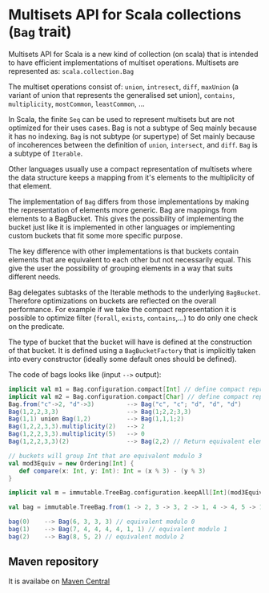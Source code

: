 Multisets API for Scala collections (`Bag` trait)
=========

Multisets API for Scala is a new kind of collection (on scala) that is intended to have efficient implementations of multiset operations. Multisets are represented as: `scala.collection.Bag`

The multiset operations consist of: `union`, `intresect`, `diff`, `maxUnion` (a variant of union that represents the generalised set union), `contains`, `multiplicity`, `mostCommon`, `leastCommon`, ...

In Scala, the finite `Seq` can be used to represent multisets but are not optimized for their uses cases. Bag is not a subtype of Seq mainly because it has no indexing. `Bag` is not subtype (or supertype) of Set mainly because of incoherences between the definition of `union`, `intersect`, and `diff`. `Bag` is a subtype of `Iterable`.

Other languages usually use a compact representation of multisets where the data structure keeps a mapping from it's elements to the multiplicity of that element.

The implementation of `Bag` differs from those implementations by making the representation of elements more generic. Bag are mappings from elements to a BagBucket. This gives the possibility of implementing the bucket just like it is implemented in other languages or implementing custom buckets that fit some more specific purpose.

The key difference with other implementations is that buckets contain elements that are equivalent to each other but not necessarily equal. This give the user the possibility of grouping elements in a way that suits different needs.

Bag delegates subtasks of the Iterable methods to the underlying `BagBucket`. Therefore optimizations on buckets are reflected on the overall performance. For example if we take the compact representation it is possible to optimize filter (`forall`, `exists`, `contains`,...) to do only one check on the predicate.

The type of bucket that the bucket will have is defined at the construction of that bucket. It is defined using a `BagBucketFactory` that is implicitly taken into every constructor (ideally some default ones should be defined).

The code of bags looks like (input `-->` output):

```scala
implicit val m1 = Bag.configuration.compact[Int] // define compact representation for Int
implicit val m2 = Bag.configuration.compact[Char] // define compact representation for Char
Bag.from("c"->2, "d"->3)         --> Bag("c", "c"; "d", "d", "d")
Bag(1,2,2,3,3)                   --> Bag(1;2,2;3,3)
Bag(1,1) union Bag(1,2)          --> Bag(1,1,1;2)
Bag(1,2,2,3,3).multiplicity(2)   --> 2
Bag(1,2,2,3,3).multiplicity(5)   --> 0
Bag(1,2,2,3,3)(2)                --> Bag(2,2) // Return equivalent elements
```

```scala
// buckets will group Int that are equivalent modulo 3
val mod3Equiv = new Ordering[Int] {
   def compare(x: Int, y: Int): Int = (x % 3) - (y % 3)
}

implicit val m = immutable.TreeBag.configuration.keepAll[Int](mod3Equiv)

val bag = immutable.TreeBag.from(1 -> 2, 3 -> 3, 2 -> 1, 4 -> 4, 5 -> 1, 6 -> 1, 7 -> 1, 8 -> 1)

bag(0)    --> Bag(6, 3, 3, 3) // equivalent modulo 0
bag(1)    --> Bag(7, 4, 4, 4, 4, 1, 1) // equivalent modulo 1
bag(2)    --> Bag(8, 5, 2) // equivalent modulo 2
```

Maven repository
----------------
It is availabe on [Maven Central](https://github.com/nicolasstucki/multisets/blob/master/MavenRepository.md)

